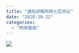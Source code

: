 ```yaml
---
title: "通俗讲解网络七层协议"
date: "2020-10-22"
categories: 
  - "网络基础"
---
```


[![](http://qiniu.dev-share.top/OSI%207.png)](http://qiniu.dev-share.top/OSI%207.png)
